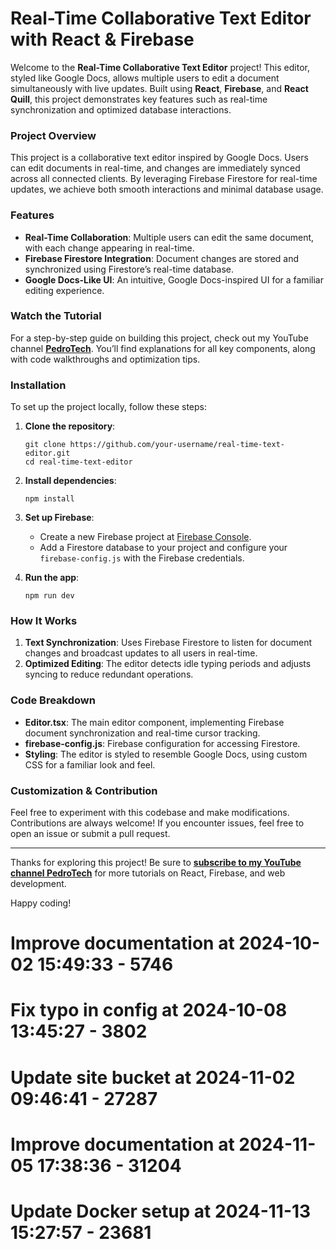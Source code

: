 # Real-Time Collaborative Text Editor with React & Firebase

Welcome to the **Real-Time Collaborative Text Editor** project! This editor, styled like Google Docs, allows multiple users to edit a document simultaneously with live updates. Built using **React**, **Firebase**, and **React Quill**, this project demonstrates key features such as real-time synchronization and optimized database interactions.

### Project Overview

This project is a collaborative text editor inspired by Google Docs. Users can edit documents in real-time, and changes are immediately synced across all connected clients. By leveraging Firebase Firestore for real-time updates, we achieve both smooth interactions and minimal database usage.

### Features

- **Real-Time Collaboration**: Multiple users can edit the same document, with each change appearing in real-time.
- **Firebase Firestore Integration**: Document changes are stored and synchronized using Firestore’s real-time database.
- **Google Docs-Like UI**: An intuitive, Google Docs-inspired UI for a familiar editing experience.

### Watch the Tutorial

For a step-by-step guide on building this project, check out my YouTube channel **[PedroTech](https://www.youtube.com/@pedrotechnologies)**. You’ll find explanations for all key components, along with code walkthroughs and optimization tips.

### Installation

To set up the project locally, follow these steps:

1. **Clone the repository**:
    ```
    git clone https://github.com/your-username/real-time-text-editor.git
    cd real-time-text-editor
    ```

2. **Install dependencies**:
    ```
    npm install
    ```

3. **Set up Firebase**:
   - Create a new Firebase project at [Firebase Console](https://console.firebase.google.com/).
   - Add a Firestore database to your project and configure your `firebase-config.js` with the Firebase credentials.

4. **Run the app**:
    ```
    npm run dev
    ```

### How It Works

1. **Text Synchronization**: Uses Firebase Firestore to listen for document changes and broadcast updates to all users in real-time.
2. **Optimized Editing**: The editor detects idle typing periods and adjusts syncing to reduce redundant operations.

### Code Breakdown

- **Editor.tsx**: The main editor component, implementing Firebase document synchronization and real-time cursor tracking.
- **firebase-config.js**: Firebase configuration for accessing Firestore.
- **Styling**: The editor is styled to resemble Google Docs, using custom CSS for a familiar look and feel.

### Customization & Contribution

Feel free to experiment with this codebase and make modifications. Contributions are always welcome! If you encounter issues, feel free to open an issue or submit a pull request.

---

Thanks for exploring this project! Be sure to **[subscribe to my YouTube channel PedroTech](https://www.youtube.com/@pedrotechnologies)** for more tutorials on React, Firebase, and web development.

Happy coding!
# Improve documentation at 2024-10-02 15:49:33 - 5746
# Fix typo in config at 2024-10-08 13:45:27 - 3802
# Update site bucket at 2024-11-02 09:46:41 - 27287
# Improve documentation at 2024-11-05 17:38:36 - 31204
# Update Docker setup at 2024-11-13 15:27:57 - 23681

